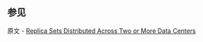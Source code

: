 ## 参见

原文 - [Replica Sets Distributed Across Two or More Data Centers]( https://docs.mongodb.com/manual/core/replica-set-architecture-geographically-distributed/ )

